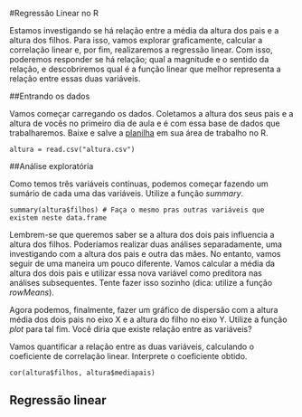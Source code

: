 #Regressão Linear no R

Estamos investigando se há relação entre a média da altura dos pais e a altura dos filhos. Para isso, vamos explorar graficamente, calcular a correlação linear e, por fim, realizaremos a regressão linear. Com isso, poderemos responder se há relação; qual a magnitude e o sentido da relação, e descobriremos qual é a função linear que melhor representa a relação entre essas duas variáveis.

##Entrando os dados

Vamos começar carregando os dados. Coletamos a altura dos seus pais e a altura de vocês no primeiro dia de aula e é com essa base de dados que trabalharemos. Baixe e salve a [planilha](/) em sua área de trabalho no R.

```{r}
altura = read.csv("altura.csv")
```

##Análise exploratória

Como temos três variáveis contínuas, podemos começar fazendo um sumário de cada uma das variáveis. Utilize a função _summary_.

```{r}
summary(altura$filhos) # Faça o mesmo pras outras variáveis que existem neste data.frame
```

Lembrem-se que queremos saber se a altura dos dois pais influencia a altura dos filhos. Poderíamos realizar duas análises separadamente, uma investigando com a altura dos pais e outra das mães. No entanto, vamos seguir de uma maneira um pouco diferente. Vamos calcular a média da altura dos dois pais e utilizar essa nova variável como preditora nas análises subsequentes. Tente fazer isso sozinho (dica: utilize a função _rowMeans_).

Agora podemos, finalmente, fazer um gráfico de dispersão com a altura média dos dois pais no eixo X e a altura do filho no eixo Y. Utilize a função _plot_ para tal fim. Você diria que existe relação entre as variáveis?

Vamos quantificar a relação entre as duas variáveis, calculando o coeficiente de correlação linear. Interprete o coeficiente obtido.

```{r}
cor(altura$filhos, altura$mediapais)
```

## Regressão linear
